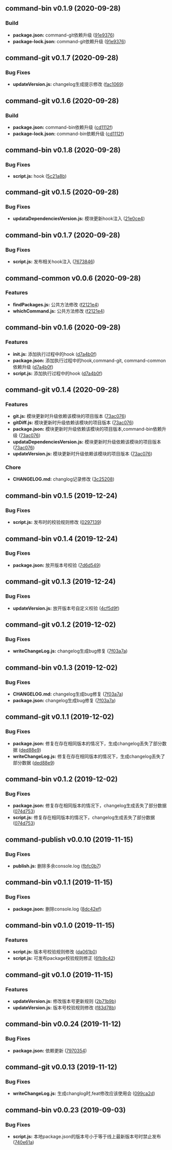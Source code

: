 ## command-bin v0.1.9 (2020-09-28)

### Build
* **package.json:** command-git依赖升级 ([91e9376](asdasd/commit/91e9376))
* **package-lock.json:** command-git依赖升级 ([91e9376](asdasd/commit/91e9376))


## command-git v0.1.7 (2020-09-28)

### Bug Fixes
* **updateVersion.js:**  changelog生成提示修改 ([fac1069](asdasd/commit/fac1069))


## command-git v0.1.6 (2020-09-28)

### Build
* **package.json:** command-bin依赖升级 ([cd1112f](asdasd/commit/cd1112f))
* **package-lock.json:** command-bin依赖升级 ([cd1112f](asdasd/commit/cd1112f))


## command-bin v0.1.8 (2020-09-28)

### Bug Fixes
* **script.js:**  hook ([5c21a8b](asdasd/commit/5c21a8b))


## command-git v0.1.5 (2020-09-28)

### Bug Fixes
* **updataDependenciesVersion.js:**  模块更新hook注入 ([21e0ce4](asdasd/commit/21e0ce4))


## command-bin v0.1.7 (2020-09-28)

### Bug Fixes
* **script.js:**  发布相关hook注入 ([7673846](asdasd/commit/7673846))


## command-common v0.0.6 (2020-09-28)

### Features
* **findPackages.js:**  公共方法修改 ([f2121e4](asdasd/commit/f2121e4))
* **whichCommand.js:**  公共方法修改 ([f2121e4](asdasd/commit/f2121e4))


## command-bin v0.1.6 (2020-09-28)

### Features
* **init.js:**  添加执行过程中的hook ([d7a4b0f](asdasd/commit/d7a4b0f))
* **package.json:**  添加执行过程中的hook,command-git, command-common 依赖升级 ([d7a4b0f](asdasd/commit/d7a4b0f))
* **script.js:**  添加执行过程中的hook ([d7a4b0f](asdasd/commit/d7a4b0f))


## command-git v0.1.4 (2020-09-28)

### Features
* **git.js:**  模块更新时升级依赖该模块的项目版本 ([73ac076](asdasd/commit/73ac076))
* **gitDiff.js:**  模块更新时升级依赖该模块的项目版本 ([73ac076](asdasd/commit/73ac076))
* **package.json:**  模块更新时升级依赖该模块的项目版本,command-bin依赖升级 ([73ac076](asdasd/commit/73ac076))
* **updataDependenciesVersion.js:**  模块更新时升级依赖该模块的项目版本 ([73ac076](asdasd/commit/73ac076))
* **updateVersion.js:**  模块更新时升级依赖该模块的项目版本 ([73ac076](asdasd/commit/73ac076))

### Chore
* **CHANGELOG.md:**  changlog记录修改 ([3c25208](asdasd/commit/3c25208))


## command-bin v0.1.5 (2019-12-24)

### Bug Fixes
* **script.js:**  发布时的校验规则修改 ([0297139](http://git.timevale.cn:8081/front-common/esign-ui/commit/0297139))


## command-bin v0.1.4 (2019-12-24)

### Bug Fixes
* **package.json:**  放开版本号校验 ([7d6d549](http://git.timevale.cn:8081/front-common/esign-ui/commit/7d6d549))


## command-git v0.1.3 (2019-12-24)

### Bug Fixes
* **updateVersion.js:**  放开版本号自定义校验 ([4cf5d9f](http://git.timevale.cn:8081/front-common/esign-ui/commit/4cf5d9f))


## command-git v0.1.2 (2019-12-02)

### Bug Fixes
* **writeChangeLog.js:**  changelog生成bug修复 ([7f03a7a](http://git.timevale.cn:8081/front-common/esign-ui/commit/7f03a7a))


## command-bin v0.1.3 (2019-12-02)

### Bug Fixes
* **CHANGELOG.md:**  changelog生成bug修复 ([7f03a7a](http://git.timevale.cn:8081/front-common/esign-ui/commit/7f03a7a))
* **package.json:**  changelog生成bug修复 ([7f03a7a](http://git.timevale.cn:8081/front-common/esign-ui/commit/7f03a7a))


## command-git v0.1.1 (2019-12-02)

### Bug Fixes
* **package.json:**  修复在存在相同版本的情况下，生成changelog丢失了部分数据 ([ded88e9](http://git.timevale.cn:8081/front-common/esign-ui/commit/ded88e9))
* **writeChangeLog.js:**  修复在存在相同版本的情况下，生成changelog丢失了部分数据 ([ded88e9](http://git.timevale.cn:8081/front-common/esign-ui/commit/ded88e9))


## command-bin v0.1.2 (2019-12-02)

### Bug Fixes
* **package.json:**  修复存在相同版本的情况下，changelog生成丢失了部分数据 ([074d753](http://git.timevale.cn:8081/front-common/esign-ui/commit/074d753))
* **script.js:**  修复存在相同版本的情况下，changelog生成丢失了部分数据 ([074d753](http://git.timevale.cn:8081/front-common/esign-ui/commit/074d753))

## command-publish v0.0.10 (2019-11-15)

### Bug Fixes
* **publish.js:**  删除多余console.log ([fbfc0b7](http://git.timevale.cn:8081/front-common/esign-ui/commit/fbfc0b7))


## command-bin v0.1.1 (2019-11-15)

### Bug Fixes
* **package.json:**  删除console.log ([8dc42ef](http://git.timevale.cn:8081/front-common/esign-ui/commit/8dc42ef))


## command-bin v0.1.0 (2019-11-15)

### Features
* **script.js:**  版本号校验规则修改 ([da061b0](http://git.timevale.cn:8081/front-common/esign-ui/commit/da061b0))
* **script.js:**  可发布package校验规则修正 ([6fb9c42](http://git.timevale.cn:8081/front-common/esign-ui/commit/6fb9c42))

## command-git v0.1.0 (2019-11-15)

### Features
* **updateVersion.js:**  修改版本号更新规则 ([2b71b9b](http://git.timevale.cn:8081/front-common/esign-ui/commit/2b71b9b))
* **updateVersion.js:**  版本号校验规则修改 ([f83d78b](http://git.timevale.cn:8081/front-common/esign-ui/commit/f83d78b))

## command-bin v0.0.24 (2019-11-12)

### Bug Fixes
* **package.json:**  依赖更新 ([7970354](http://git.timevale.cn:8081/front-common/esign-ui/commit/7970354))


## command-git v0.0.13 (2019-11-12)

### Bug Fixes
* **writeChangeLog.js:**  生成changlog时,feat修改应该使用会 ([099ca2d](http://git.timevale.cn:8081/front-common/esign-ui/commit/099ca2d))


## command-bin v0.0.23 (2019-09-03)

### Bug Fixes
* **script.js:**  本地package.json的版本号小于等于线上最新版本号时禁止发布 ([740e61a](http://git.timevale.cn:8081/front-common/esign-ui/commit/740e61a))


